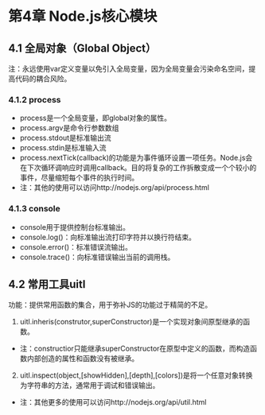 # 第4章 Node.js核心模块
## 4.1 全局对象（Global Object）
注：永远使用var定义变量以免引入全局变量，因为全局变量会污染命名空间，提高代码的耦合风险。
### 4.1.2 process
* process是一个全局变量，即global对象的属性。
* process.argv是命令行参数数组
* process.stdout是标准输出流
* process.stdin是标准输入流
* process.nextTick(callback)的功能是为事件循环设置一项任务。Node.js会在下次循环调响应时调用callback。目的将复杂的工作拆散变成一个个较小的事件，尽量缩短每个事件的执行时间。
* 注：其他的使用可以访问http://nodejs.org/api/process.html
### 4.1.3 console
* console用于提供控制台标准输出。
* console.log()：向标准输出流打印字符并以换行符结束。
* console.error()：标准错误流输出。
* console.trace()：向标准错误输出当前的调用栈。
## 4.2 常用工具uitl
功能：提供常用函数的集合，用于弥补JS的功能过于精简的不足。
1. uitl.inheris(construtor,superConstructor)是一个实现对象间原型继承的函数。
* 注：constructior只能继承superConstructor在原型中定义的函数，而构造函数内部创造的属性和函数没有被继承。
2. uitl.inspect(object,[showHidden],[depth],[colors])是将一个任意对象转换为字符串的方法，通常用于调试和错误输出。
* 注：其他更多的使用可以访问http://nodejs.org/api/util.html
